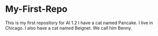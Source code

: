 # My-First-Repo
This is my first repository for AI 1.2
I have a cat named Pancake.
I live in Chicago.
I also have a cat named Beignet.
We call him Benny.
